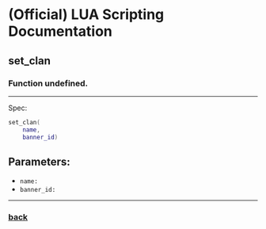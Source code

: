 
# (Official) LUA Scripting Documentation

## set_clan

### Function undefined.
___
Spec:
```lua
set_clan(
	name,
	banner_id)
```
## Parameters:
- `name:` 
- `banner_id:` 

___
### [back](../other)
